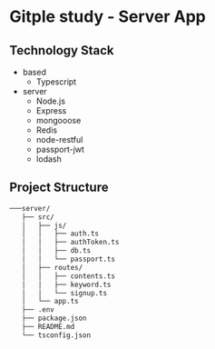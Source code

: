 # Gitple study - Server App

## Technology Stack
 - based
   - Typescript
 - server
   - Node.js
   - Express
   - mongooose
   - Redis
   - node-restful
   - passport-jwt
   - lodash

## Project Structure
```bash
───server/
   ├── src/
   │   ├── js/
   │   │   ├── auth.ts
   │   │   ├── authToken.ts
   │   │   ├── db.ts
   │   │   └── passport.ts
   │   ├── routes/
   │   │   ├── contents.ts
   │   │   ├── keyword.ts
   │   │   └── signup.ts
   │   └── app.ts
   ├── .env
   ├── package.json
   ├── README.md
   └── tsconfig.json
```